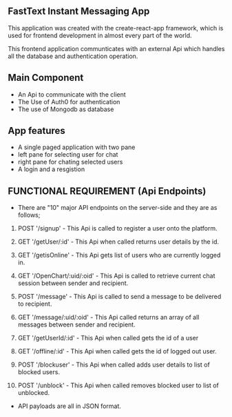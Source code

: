 ## FastText Instant Messaging App

This application was created with the create-react-app framework, which is used for frontend development in almost every part of the world. 

This frontend application communticates with an external Api which handles all the database 
and authentication operation. 

## Main Component 
* An Api to communicate with the client
* The Use of Auth0 for authentication
* The use of Mongodb as database

## App features 
* A single paged application with two pane
* left pane for selecting user for chat
* right pane for chating selected users
* A login and a resgistion

## FUNCTIONAL REQUIREMENT (Api Endpoints)
* There are "10" major API endpoints on the server-side and they are as follows;

1. POST '/signup'  - This Api is called to register a user onto the platform.

2. GET '/getUser/:id' - This Api when called returns user details by the id.

3. GET '/getisOnline' - This Api gets list of users who are currently logged in. 

4. GET '/OpenChart/:uid/:oid' - This Api is called to retrieve current chat session between sender and recipient. 

5. POST '/message'  - This Api is called to send a message to be delivered to recipient.

6. GET '/message/:uid/:oid'  - This Api called returns an array of all messages between sender and recipient. 

7. GET '/getUserId/:id' - This Api when called gets the id of a user

8. GET '/offline/:id' - This Api when called gets the id of logged out user.

9. POST '/blockuser' - This Api when called adds user details to list of blocked users.

10. POST '/unblock' - This Api when called removes blocked user to list of unblocked.


* API payloads are all in JSON format.
